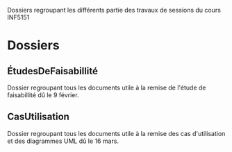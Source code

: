 Dossiers regroupant les différents partie des travaux de sessions du cours INF5151

# Dossiers

## ÉtudesDeFaisabillité

Dossier regroupant tous les documents utile à la remise de l'étude de faisabillité dû le 9 février.

## CasUtilisation

Dossier regroupant tous les documents utile à la remise des cas d'utilisation et des diagrammes UML dû le 16 mars.
